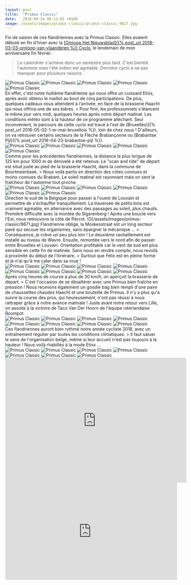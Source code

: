 ```yaml
---
layout: post
title:  "Primus Classic"
date:   2018-09-24 08:12:01 +0100
image: /assets/images/primus-classic/primus-classic_9627.jpg
---
```

Fin de saison de ces flandriennes avec la Primus Classic.
Elles avaient débuté en fin d'hiver avec la <a href="http://twomoulins.fr/omloop-van-vlaanderen/">[Omloop Het Nieuwsblad]({% post_url 2018-03-03-omloop-van-vlaanderen %}) Cyclo</a>, le lendemain de mon anniversaire fin février.
> Le calendrier s'achève donc un semestre plus tard.
C'est bientôt l'automne mais l'été indien est agréable.
Dernière cyclo à ne pas manquer pour plusieurs raisons.
<div class="gallery-box">
  <div class="gallery">
<img src="/assets/images/primus-classic/primus-classic_9623.jpg" title="" alt="Primus Classic" >
<img src="/assets/images/primus-classic/primus-classic_9624.jpg" title="" alt="Primus Classic" >
<img src="/assets/images/primus-classic/primus-classic_9625.jpg" title="" alt="Primus Classic" >
<img src="/assets/images/primus-classic/primus-classic_9626.jpg" title="Brasserie Haacht" alt="Primus Classic" >
<img src="/assets/images/primus-classic/primus-classic_9668.jpg" title="" alt="Primus Classic" >
</div>
</div>
En effet, c'est notre huitième flandrienne qui nous offre un cuissard Etixx, après avoir obtenu le maillot au bout de cinq participations.
De plus, quelques cadeaux nous attendent à l'arrivée, en face de la brasserie Haacht qui nous offrira une de ses bières.
> Pour finir, les professionnels s'élancent le même jour vers midi, quelques heures après notre départ matinal.
Les conditions météo sont à la hauteur de ce programme alléchant.
Seul inconvénient, le parcours de cette cyclo est tracé à l'est de [Bruxelles]({% post_url 2016-05-02-1-er-mai-bruxellois %}), loin de chez nous !
D'ailleurs, on va retrouver certains secteurs de la Flèche Brabançonne ou [Brabantse Pijl]({% post_url 2018-04-23-brabantse-pijl %}).
<div class="gallery-box">
  <div class="gallery">
<img src="/assets/images/primus-classic/primus-classic_9627.jpg" title="" alt="Primus Classic" >
<img src="/assets/images/primus-classic/primus-classic_9630.jpg" title="" alt="Primus Classic" >
<img src="/assets/images/primus-classic/primus-classic_9656.jpg" title="" alt="Primus Classic" >
<img src="/assets/images/primus-classic/primus-classic_9669.jpg" title="" alt="Primus Classic" >
<img src="/assets/images/primus-classic/primus-classic_9670.jpg" title="" alt="Primus Classic" >
</div>
</div>
Comme pour les précédentes flandriennes, la distance la plus longue de 125 km pour 1000 m de dénivelé a été retenue.
Le "scan and ride" de départ est situé juste au pied de la brasserie Haacht, dans la commune de Boortmeerbeek.
> Nous voilà partis en direction des côtes connues et moins connues du Brabant.
Le soleil matinal est rayonnant mais on sent la fraîcheur de l'automne tout proche.
<div class="gallery-box">
  <div class="gallery">
<img src="/assets/images/primus-classic/primus-classic_9628.jpg" title="" alt="Primus Classic" >
<img src="/assets/images/primus-classic/primus-classic_9629.jpg" title="" alt="Primus Classic" >
<img src="/assets/images/primus-classic/primus-classic_9633.jpg" title="" alt="Primus Classic" >
<img src="/assets/images/primus-classic/primus-classic_9636.jpg" title="" alt="Primus Classic" >
<img src="/assets/images/primus-classic/primus-classic_9658.jpg" title="" alt="Primus Classic" >
<img src="/assets/images/primus-classic/primus-classic_9666.jpg" title="" alt="Primus Classic" >
</div>
</div>
Direction le sud de la Belgique pour passer à l'ouest de Louvain et permettre de s'échauffer tranquillement.
La traversée de petits bois est vraiment agréable, en alternance avec des passages au soleil, plus chauds.
Première difficulté avec la montée du Sigarenberg !
Après une boucle vers l'Est, nous retrouvons la côte de Pécrot.
![](/assets/images/primus-classic/9671.jpg)
Flandrienne oblige, la Moskesstraat est un long secteur pavé qui secoue les organismes, sans épargner la mécanique ...
> Conséquence, je crève un peu plus loin !
Le deuxième ravitaillement est installé au niveau de Wavre.
Ensuite, remontée vers le nord afin de passer entre Bruxelles et Louvain.
Orientation profitable car le vent de sud est plus sensible en cette fin de matinée.
Sans nous en rendre compte, nous revoilà à proximité du début de l'itinéraire.
> Surtout que Félix est en pleine forme et je n'ai qu'à me caler dans sa roue !
<div class="gallery-box">
  <div class="gallery">
<img src="/assets/images/primus-classic/primus-classic_9631.jpg" title="" alt="Primus Classic" >
<img src="/assets/images/primus-classic/primus-classic_9632.jpg" title="" alt="Primus Classic" >
<img src="/assets/images/primus-classic/primus-classic_9634.jpg" title="" alt="Primus Classic" >
<img src="/assets/images/primus-classic/primus-classic_9635.jpg" title="" alt="Primus Classic" >
<img src="/assets/images/primus-classic/primus-classic_9657.jpg" title="la Moskesstraat" alt="Primus Classic" >
<img src="/assets/images/primus-classic/primus-classic_9659.jpg" title="" alt="Primus Classic" >
<img src="/assets/images/primus-classic/primus-classic_9671.jpg" title="" alt="Primus Classic" >
<img src="/assets/images/primus-classic/primus-classic_9675.jpg" title="" alt="Primus Classic" >
</div>
</div>
Après cinq heures de course à plus de 30 km/h, on aperçoit la brasserie de départ.
> C'est l'occasion de se désaltérer avec une Primus bien fraîche en pression !
Nous recevons également un goodie bag bien rempli d'une paire de chaussettes chaudes Haacht et une bouteille de Primus.
Il n'y a plus qu'à suivre la course des pros, qui heureusement, n'ont pas réussi à nous rattraper grâce à notre avance matinale !
Juste avant notre retour vers Lille, on assiste à la victoire de Taco Van Der Hoorn de l'équipe néerlandaise Roompot.
<div class="gallery-box">
  <div class="gallery">
<img src="/assets/images/primus-classic/primus-classic_9637.jpg" title="" alt="Primus Classic" >
<img src="/assets/images/primus-classic/primus-classic_9639.jpg" title="" alt="Primus Classic" >
<img src="/assets/images/primus-classic/primus-classic_9640.jpg" title="Avec modération ..." alt="Primus Classic" >
<img src="/assets/images/primus-classic/primus-classic_9641.jpg" title="" alt="Primus Classic" >
<img src="/assets/images/primus-classic/primus-classic_9642.jpg" title="Bon appétit !" alt="Primus Classic" >
<img src="/assets/images/primus-classic/primus-classic_9643.jpg" title="" alt="Primus Classic" >
<img src="/assets/images/primus-classic/primus-classic_9672.jpg" title="" alt="Primus Classic" >
<img src="/assets/images/primus-classic/primus-classic_9673.jpg" title="Que de bonnes directions !" alt="Primus Classic" >
</div>
</div>
Ces flandriennes auront bien rythmé notre année cycliste 2018, avec un entraînement régulier par toutes les conditions climatiques.
> Il faut saluer le sens de l'organisation belge, même si leur accueil n'est pas toujours à la hauteur !
Nous voilà rhabillés à la mode Etixx ...
<div class="gallery-box">
  <div class="gallery">
<img src="/assets/images/primus-classic/primus-classic_9644.jpg" title="" alt="Primus Classic" >
<img src="/assets/images/primus-classic/primus-classic_9645.jpg" title="Les échappés" alt="Primus Classic" >
<img src="/assets/images/primus-classic/primus-classic_9646.jpg" title="Le peloton" alt="Primus Classic" >
<img src="/assets/images/primus-classic/primus-classic_9647.jpg" title="" alt="Primus Classic" >
<img src="/assets/images/primus-classic/primus-classic_9650.jpg" title="" alt="Primus Classic" >
<img src="/assets/images/primus-classic/primus-classic_9651.jpg" title="Les attardés" alt="Primus Classic" >
<img src="/assets/images/primus-classic/primus-classic_9674.jpg" title="" alt="Primus Classic" >
</div>
</div>
<center><iframe src="https://www.strava.com/activities/1844355158/embed/67bb12e5654e48679a5db9a412bbe184186e50c8" width="590" height="405" frameborder="0" scrolling="no" data-mce-fragment="1"></iframe></center>
<center><iframe src="https://www.youtube.com/embed/__ysGbRwizY" width="560" height="315" frameborder="0" allowfullscreen="allowfullscreen" data-mce-fragment="1"></iframe></center>